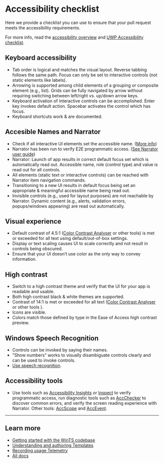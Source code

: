 # Accessibility checklist

Here we provide a checklist you can use to ensure that your pull request meets the accessibility requirements.

For more info, read the [accessibility overview](https://docs.microsoft.com/windows/uwp/accessibility/accessibility-overview) and [UWP Accessibility checklist](https://docs.microsoft.com/windows/uwp/accessibility/accessibility-checklist).

## Keyboard accessibility

- Tab order is logical and matches the visual layout. Reverse tabbing follows the same path. Focus can only be set to interactive controls (not static elements like labels).
- Arrowing is supported among child elements of a grouping or composite element (e.g., list). Grids can be fully navigated by arrow without requiring switching between left/right vs. up/down arrow keys.
- Keyboard activation of interactive controls can be accomplished. Enter key invokes default action. Spacebar activates the control which has focus.
- Keyboard shortcuts work & are documented.

## Accesible Names and Narrator

- Check if all interactive UI elements set the accessible name. ([More info](https://docs.microsoft.com/windows/uwp/accessibility/basic-accessibility-information))
- Narrator has been run to verify E2E programmatic access. ([See Narrator user guide](https://support.microsoft.com/en-us/help/22798/windows-10-narrator-get-started))
- Narrator: Launch of app results in correct default focus set which is automatically read out. Accessible name, role (control type) and value is read out for all controls.
- All elements (static text or interactive controls) can be reached with Narrator item navigation commands.
- Transitioning to a new UI results in default focus being set an appropriate & meaningful accessible name being read out.
- Invisible controls (e.g., used for layout purposes) are not reachable by Narrator. Dynamic content (e.g., alerts, validation errors, popups/windows appearing) are read out automatically.

## Visual experience

- Default contrast of 4.5:1 ([Color Contrast Analyser](https://www.paciellogroup.com/resources/contrastanalyser/) or other tools) is met or exceeded for all text using default/out-of-box settings.
- Display or text scaling causes UI to scale correctly and not result in controls being obscured.
- Ensure that your UI doesn’t use color as the only way to convey information.

## High contrast

- Switch to a high contrast theme and verify that the UI for your app is readable and usable.
- Both high contrast black & white themes are supported.
- Contrast of 14:1 is met or exceeded for all text ([Color Contrast Analyser](https://www.paciellogroup.com/resources/contrastanalyser/) or other tools ).
- Icons are visible.
- Colors match those defined by type in the Ease of Access high contrast preview.

## Windows Speech Recognition

- Controls can be invoked by saying their names.
- "Show numbers" works to visually disambiguate controls clearly and can be used to invoke controls.
- [Use speech recognition](https://support.microsoft.com/en-us/help/17208/windows-10-use-speech-recognition).

## Accessibility tools

- Use tools such as [Accessibility Insights](https://accessibilityinsights.io/) or [Inspect](https://msdn.microsoft.com/library/windows/desktop/Dd318521) to verify programmatic access, run diagnostic tools such as [AccChecker](https://msdn.microsoft.com/library/windows/desktop/Hh920985) to discover common errors, and verify the screen reading experience with Narrator. Other tools: [AccScope](https://msdn.microsoft.com/en-us/library/windows/desktop/dn433239.aspx) and [AccEvent](https://msdn.microsoft.com/en-us/library/windows/desktop/dd317979.aspx).

---

## Learn more

- [Getting started with the WinTS codebase](./getting-started-developers.md)
- [Understanding and authoring Templates](./templates.md)
- [Recording usage Telemetry](./telemetry.md)
- [All docs](./readme.md)
